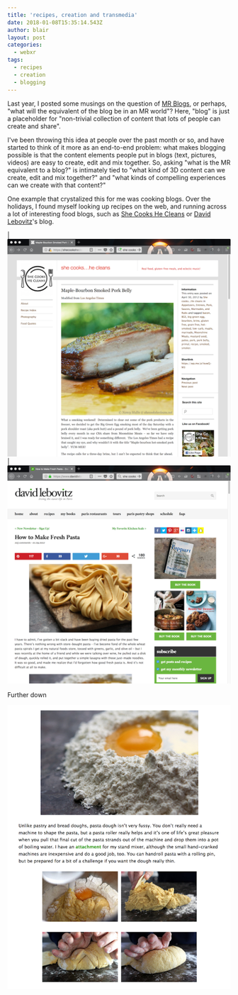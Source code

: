 ```yaml
---
title: 'recipes, creation and transmedia'
date: 2018-01-08T15:35:14.543Z
author: blair
layout: post
categories:
  - webxr
tags:
  - recipes
  - creation
  - blogging
---
```

Last year, I posted some musings on the question of [MR Blogs](/2017/11/14/what-is-an-mr-blog/), or perhaps, "what will the equivalent of the blog be in an MR world"? Here, "blog" is just a placeholder for "non-trivial collection of content that lots of people can create and share".

I've been throwing this idea at people over the past month or so, and have started to think of it more as an end-to-end problem: what makes blogging possible is that the content elements people put in blogs (text, pictures, videos) are easy to create, edit and mix together. So, asking "what is the MR equivalent to a blog?" is intimately tied to "what kind of 3D content can we create, edit and mix together?" and "what kinds of compelling experiences can we create with that content?"

One example that crystalized this for me was cooking blogs. Over the holidays, I found myself looking up recipes on the web, and running across a lot of interesting food blogs, such as [She Cooks He Cleans](https://shecookshecleans.net) or [David Lebovitz](https://www.davidlebovitz.com/)'s blog.

| ![undefined](/assets/uploads/shecooks.png) | ![undefined](/assets/uploads/davidlebovitz.png)

Further down

![undefined](/assets/uploads/davidlebovitz-2.png)
